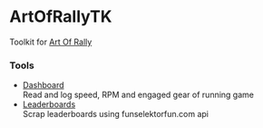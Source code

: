 # ArtOfRallyTK
Toolkit for [Art Of Rally](https://artofrally.com/)

### Tools

* [Dashboard](dashboard)  
Read and log speed, RPM and engaged gear of running game
* [Leaderboards](leaderboards)  
Scrap leaderboards using funselektorfun.com api
